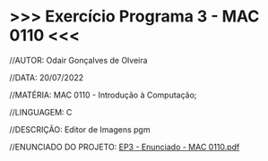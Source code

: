 # >>> Exercício Programa 3 - MAC 0110 <<<
//AUTOR: Odair Gonçalves de Olveira

//DATA: 20/07/2022

//MATÉRIA: MAC 0110 - Introdução à Computação;

//LINGUAGEM: C

//DESCRIÇÃO: Editor de Imagens pgm

//ENUNCIADO DO PROJETO: [EP3 - Enunciado - MAC 0110.pdf](https://github.com/Od4ir/EP3-MAC0110/files/9160256/EP3.-.Enunciado.-.MAC.0110.pdf)
